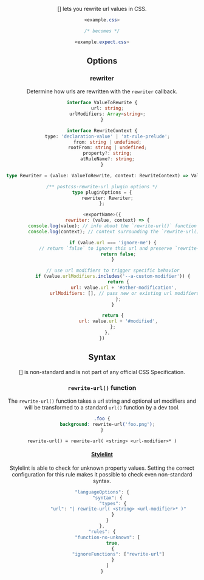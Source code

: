 <!-- Available Variables: -->
<!-- <humanReadableName> PostCSS Your Plugin -->
<!-- <exportName> postcssYourPlugin -->
<!-- <packageName> @csstools/postcss-your-plugin -->
<!-- <packageVersion> 1.0.0 -->
<!-- <packagePath> plugins/postcss-your-plugin -->
<!-- <cssdbId> your-feature -->
<!-- <specUrl> https://www.w3.org/TR/css-color-4/#funcdef-color -->
<!-- <example.css> file contents for examples/example.css -->
<!-- <header> -->
<!-- <usage> usage instructions -->
<!-- <envSupport> -->
<!-- <corsWarning> -->
<!-- <linkList> -->
<!-- <parallelBuildsNotice> -->
<!-- to generate : npm run docs -->

<header>

[<humanReadableName>] lets you rewrite url values in CSS.

```css
<example.css>

/* becomes */

<example.expect.css>
```

<usage>

<envSupport>

## Options

### rewriter

Determine how urls are rewritten with the `rewriter` callback.

```ts
interface ValueToRewrite {
	url: string;
	urlModifiers: Array<string>;
}

interface RewriteContext {
	type: 'declaration-value' | 'at-rule-prelude';
	from: string | undefined;
	rootFrom: string | undefined;
	property?: string;
	atRuleName?: string;
}

type Rewriter = (value: ValueToRewrite, context: RewriteContext) => ValueToRewrite | false;

/** postcss-rewrite-url plugin options */
type pluginOptions = {
	rewriter: Rewriter;
};
```

```js
<exportName>({
	rewriter: (value, context) => {
		console.log(value); // info about the `rewrite-url()` function itself (e.g. the url and url modifiers)
		console.log(context); // context surrounding the `rewrite-url()` function (i.e. where was it found?)

		if (value.url === 'ignore-me') {
			// return `false` to ignore this url and preserve `rewrite-url()` in the output
			return false;
		}

		// use url modifiers to trigger specific behavior
		if (value.urlModifiers.includes('--a-custom-modifier')) {
			return {
				url: value.url + '#other-modification',
				urlModifiers: [], // pass new or existing url modifiers to emit these in the final result
			};
		}

		return {
			url: value.url + '#modified',
		};
	},
})
```

## Syntax

[<humanReadableName>] is non-standard and is not part of any official CSS Specification.

### `rewrite-url()` function

The `rewrite-url()` function takes a url string and optional url modifiers and will be transformed to a standard `url()` function by a dev tool.

```css
.foo {
	background: rewrite-url('foo.png');
}
```

```
rewrite-url() = rewrite-url( <string> <url-modifier>* )
```

#### [Stylelint](https://stylelint.io/user-guide/rules/declaration-property-value-no-unknown/#propertiessyntax--property-syntax-)

Stylelint is able to check for unknown property values.
Setting the correct configuration for this rule makes it possible to check even non-standard syntax.

```js
"languageOptions": {
	"syntax": {
		"types": {
			"url": "| rewrite-url( <string> <url-modifier>* )"
		}
	}
},
"rules": {
	"function-no-unknown": [
		true,
		{
			"ignoreFunctions": ["rewrite-url"]
		}
	]
}
```

<linkList>
